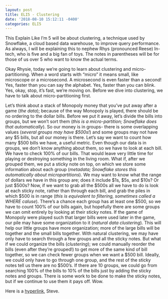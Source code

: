 ```yaml
---
layout: post
title: ELI5 - Clustering
date: '2018-08-10 15:12:11 -0400'
categories: ELI5
---
```


This Explain Like I’m 5 will be about clustering, a technique used by Snowflake, a cloud based data warehouse, to improve query performance.  As always, I will be explaining this to nephew Rhys (pronounced Reese) In-tech, who is five and a big fan of toys. The notes in parentheses will be for those of us over 5 who want to know the actual terms.

Okay Rhysie, today we’re going to learn about clustering and micro-partitioning. When a word starts with “micro” it means small, like microscope or a microsecond. A microsecond is even faster than a second! Yes, faster than you can say the alphabet. Yes, faster than you can blink. Yes, okay, stop, it’s fast, we’re moving on.
Before we dive into clustering, we have to talk about micro-partitioning first.

Let’s think about a stack of Monopoly money that you’ve put away after a game (_the data_); because of the way Monopoly is played, there should be no ordering to the dollar bills. Before we put it away, let’s divide the bills into groups, but we won’t sort them (_this is a micro-partition; Snowflake does that automatically_). 
So our money is in groups- there is some overlapping values (_several groups may have $500s!_) and some groups may not have any $5 bills, but all our money is there. Let’s say we want to count how many $500 bills we have, a useful metric. Even though our data is in groups, we don’t know anything about them, so we have to look at each bill. We have to check 100% of our bills. That would leave very little time for playing or destroying something in the living room.
What if, after we grouped them, we put a sticky note on top, on which we store some information about each group (_metadata; Snowflake stores this automatically about micropartitions_). We may want to know what the range of dollars we have in this group are; does it include $1s, $5s, and $10s? Or just $500s? 
Now, if we want to grab all the $500s all we have to do is look at each sticky note, rather than through each bill, and grab the piles in which $500 is in range (_this is equivalent to filtering, sometimes called a  WHERE caluse_). There’s a chance each group has at least one $500, so we have to count 100% of our bills again, but hopefully there are some groups we can omit entirely by looking at their sticky notes.
If the game of Monopoly were played such that larger bills were used later in the game, our pile may have some organization to it (_natural data clustering_). This will help our little groups have more organization; more of the large bills will be together and the small bills together. With natural clustering, we may have only have to search through a few groups and all the sticky notes.
But what if we could organize the bills (_clustering_); we could manually reorder the bills (even after they’re grouped!) to get more of the same kind of bill together, so we can check fewer groups when we want a $500 bill. Ideally, we could only have to go through one group, and the rest of the sticky notes tell us there are no $500’s. If there are 10 groups, we could go from searching 100% of the bills to 10% of the bills just by adding the sticky notes and groups. There is some work to be done to make the sticky notes, but if we continue to use them it pays off.
Wow.




Here is a <a href="https://docs.snowflake.net/manuals/user-guide/tables-micro-partitions.html#micro-partitions">hyperlink</a>, Steve. 
